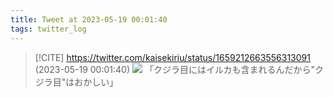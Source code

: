 ```yaml
---
title: Tweet at 2023-05-19 00:01:40
tags: twitter_log
---
```


> [!CITE] https://twitter.com/kaisekiriu/status/1659212663556313091 (2023-05-19 00:01:40)
> ![](https://twitter.com/kaisekiriu/status/1659212663556313091)
> 「クジラ目にはイルカも含まれるんだから"クジラ目"はおかしい」

